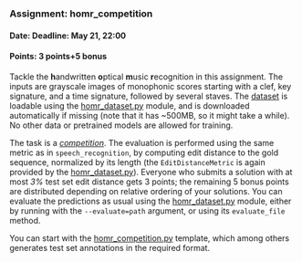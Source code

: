 ### Assignment: homr_competition
#### Date: Deadline: May 21, 22:00
#### Points: 3 points+5 bonus

Tackle the **h**andwritten **o**ptical **m**usic **r**ecognition in this
assignment. The inputs are grayscale images of monophonic scores starting with
a clef, key signature, and a time signature, followed by several staves. The
[dataset](https://ufal.mff.cuni.cz/~straka/courses/npfl138/2324/demos/homr_train.html)
is loadable using the
[homr_dataset.py](https://github.com/ufal/npfl138/tree/master/labs/12/homr_dataset.py)
module, and is downloaded automatically if missing (note that it has ~500MB, so
it might take a while). No other data or pretrained models are allowed for
training.

The task is a [_competition_](https://ufal.mff.cuni.cz/courses/npfl138/2324-summer#competitions).
The evaluation is performed using the same metric as in `speech_recognition`, by
computing edit distance to the gold sequence, normalized by its length (the
`EditDistanceMetric` is again provided by the
[homr_dataset.py](https://github.com/ufal/npfl138/tree/master/labs/12/homr_dataset.py)).
Everyone who submits a solution with at most
_3%_ test set edit distance gets 3 points; the remaining 5 bonus points are
distributed depending on relative ordering of your solutions.
You can evaluate the predictions as usual using the
[homr_dataset.py](https://github.com/ufal/npfl138/tree/master/labs/12/homr_dataset.py)
module, either by running with the `--evaluate=path` argument, or using its
`evaluate_file` method.

You can start with the
[homr_competition.py](https://github.com/ufal/npfl138/tree/master/labs/12/homr_competition.py)
template, which among others generates test set annotations in the required format.
